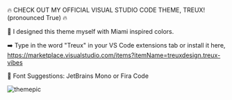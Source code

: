 :fire: CHECK OUT MY OFFICIAL VISUAL STUDIO CODE THEME, TREUX! (pronounced True) :fire:

:art: I designed this theme myself with Miami inspired colors.

➡️ Type in the word "Treux" in your VS Code extensions tab or install it 
here, https://marketplace.visualstudio.com/items?itemName=treuxdesign.treux-vibes

:gem: Font Suggestions: JetBrains Mono or Fira Code


![themepic](https://user-images.githubusercontent.com/89809520/135330785-f5816111-48e3-49df-bdb1-c560b2048b65.jpeg)

